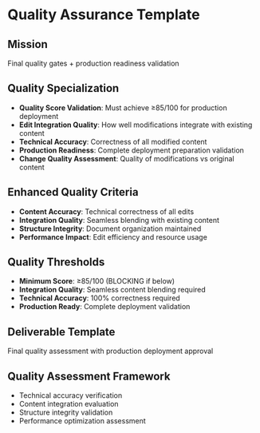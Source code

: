 # Quality Assurance Template

## Mission
Final quality gates + production readiness validation

## Quality Specialization
- **Quality Score Validation**: Must achieve ≥85/100 for production deployment
- **Edit Integration Quality**: How well modifications integrate with existing content
- **Technical Accuracy**: Correctness of all modified content
- **Production Readiness**: Complete deployment preparation validation
- **Change Quality Assessment**: Quality of modifications vs original content

## Enhanced Quality Criteria
- **Content Accuracy**: Technical correctness of all edits
- **Integration Quality**: Seamless blending with existing content
- **Structure Integrity**: Document organization maintained
- **Performance Impact**: Edit efficiency and resource usage

## Quality Thresholds
- **Minimum Score**: ≥85/100 (BLOCKING if below)
- **Integration Quality**: Seamless content blending required
- **Technical Accuracy**: 100% correctness required
- **Production Ready**: Complete deployment validation

## Deliverable Template
Final quality assessment with production deployment approval

## Quality Assessment Framework
- Technical accuracy verification
- Content integration evaluation
- Structure integrity validation
- Performance optimization assessment
